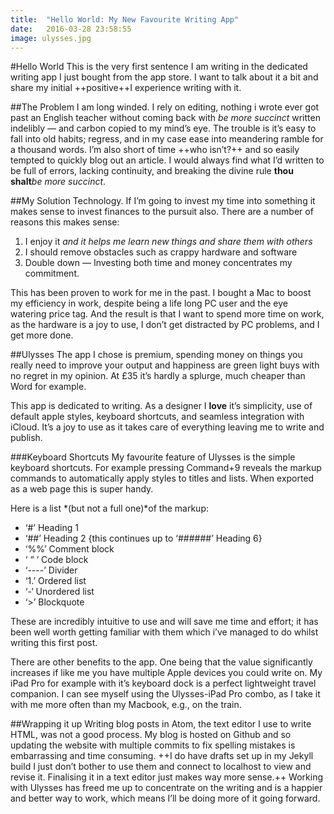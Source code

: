 ```yaml
---
title:  "Hello World: My New Favourite Writing App"
date:   2016-03-28 23:58:55
image: ulysses.jpg
---
```


#Hello World
This is the very first sentence I am writing in the dedicated writing app I just bought from the app store. I want to talk about it a bit and share my initial ++positive++I experience writing with it.

##The Problem
I am long winded. I rely on editing, nothing i wrote ever got past an English teacher without coming back with *be more succinct* written indelibly — and carbon copied to my mind’s eye. The trouble is it’s easy to fall into old habits; regress, and in my case ease into meandering ramble for a thousand words. I’m also short of time ++who isn’t?++ and so easily tempted to quickly blog out an article. I would always find what I’d written to be full of errors, lacking continuity, and breaking the divine rule **thou shalt***be more succinct*.

##My Solution
Technology. If I’m going to invest my time into something it makes sense to invest finances to the pursuit also. There are a number of reasons this makes sense:

1. I enjoy it *and it helps me learn new things and share them with others*
2. I should remove obstacles such as crappy hardware and software
3. Double down — Investing both time and money concentrates my commitment.

This has been proven to work for me in the past. I bought a Mac to boost my efficiency in work, despite being a life long PC user and the eye watering price tag. And the result is that I want to spend more time on work, as the hardware is a joy to use, I don’t get distracted by PC problems, and I get more done.

##Ulysses
The app I chose is premium, spending money on things you really need to improve your output and happiness are green light buys with no regret in my opinion. At £35 it’s hardly a splurge, much cheaper than Word for example.

This app is dedicated to writing. As a designer I **love** it’s simplicity, use of default apple styles, keyboard shortcuts, and seamless integration with iCloud. It’s a joy to use as it takes care of everything leaving me to write and publish.

###Keyboard Shortcuts
My favourite feature of Ulysses is the simple keyboard shortcuts. For example pressing Command+9 reveals the markup commands to automatically apply styles to titles and lists. When exported as a web page this is super handy.

Here is a list *(but not a full one)*of the markup:
- ‘#’ Heading 1
- ‘##’ Heading 2 {this continues up to ‘######’ Heading 6}
- ‘%%’ Comment block
- ‘ “ ‘ Code block
- ‘----’ Divider
- ‘1.’ Ordered list
- ‘-‘ Unordered list
- ‘>’ Blockquote

These are incredibly intuitive to use and will save me time and effort; it has been well worth getting familiar with them which i’ve managed to do whilst writing this first post.

There are other benefits to the app. One being that the value significantly increases if like me you have multiple Apple devices you could write on. My iPad Pro for example with it’s keyboard dock is a perfect lightweight travel companion. I can see myself using the Ulysses-iPad Pro combo, as I take it with me more often than my Macbook, e.g., on the train.

##Wrapping it up
Writing blog posts in Atom, the text editor I use to write HTML, was not a good process. My blog is hosted on Github and so updating the website with multiple commits to fix spelling mistakes is embarrassing and time consuming. ++I do have drafts set up in my Jekyll build I just don’t bother to use them and connect to localhost to view and revise it. Finalising it in a text editor just makes way more sense.++ Working with Ulysses has freed me up to concentrate on the writing and is a happier and better way to work, which means I’ll be doing more of it going forward.
